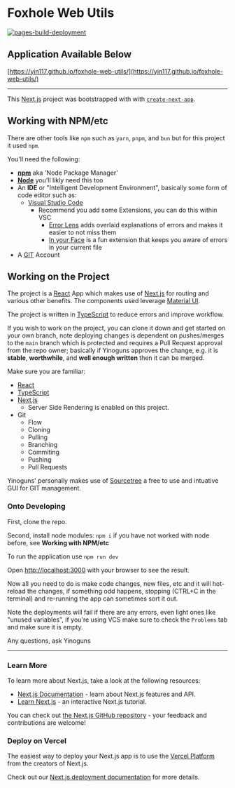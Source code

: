 # Foxhole Web Utils
[![pages-build-deployment](https://github.com/Yin117/foxhole-web-utils/actions/workflows/pages/pages-build-deployment/badge.svg?branch=main)](https://github.com/Yin117/foxhole-web-utils/actions/workflows/pages/pages-build-deployment)

## Application Available Below
[https://yin117.github.io/foxhole-web-utils/](https://yin117.github.io/foxhole-web-utils/)

---

This [Next.js](https://nextjs.org) project was bootstrapped with with [`create-next-app`](https://nextjs.org/docs/app/api-reference/cli/create-next-app).

## Working with NPM/etc

There are other tools like `npm` such as `yarn`, `pnpm`, and `bun` but for this project it used `npm`.

You'll need the following:
- [**npm**](https://docs.npmjs.com/downloading-and-installing-node-js-and-npm) aka 'Node Package Manager'
- [**Node**](https://nodejs.org/en/download) you'll likly need this too
- An **IDE** or "Intelligent Development Environment", basically some form of code editor such as:
  - [Visual Studio Code](https://code.visualstudio.com/)
    - Recommend you add some Extensions, you can do this within VSC
      - [Error Lens](https://marketplace.visualstudio.com/items?itemName=usernamehw.errorlens) adds overlaid explanations of errors and makes it easier to not miss them
      - [In your Face](https://marketplace.visualstudio.com/items?itemName=TTOOWA.in-your-face-incredible) is a fun extension that keeps you aware of errors in your current file
- A [GIT](https://github.com/) Account

## Working on the Project
The project is a [React](https://react.dev/) App which makes use of [Next.js](https://nextjs.org/learn) for routing and various other benefits.
The components used leverage [Material UI](https://mui.com/material-ui/getting-started/).

The project is written in [TypeScript](https://www.typescriptlang.org/docs/handbook/2/basic-types.html#explicit-types) to reduce errors and improve workflow.

If you wish to work on the project, you can clone it down and get started on your own branch, note deploying changes is dependent on pushes/merges to the `main` branch which is protected and requires a Pull Request approval from the repo owner; basically if Yinoguns approves the change, e.g. it is **stable**, **worthwhile**, and **well enough written** then it can be merged.

Make sure you are familiar:
- [React](https://react.dev/)
- [TypeScript](https://www.typescriptlang.org/docs/handbook/2/basic-types.html#explicit-types)
- [Next.js](https://nextjs.org/learn)
  - Server Side Rendering is enabled on this project.
- Git
  - Flow
  - Cloning
  - Pulling
  - Branching
  - Commiting
  - Pushing
  - Pull Requests

Yinoguns' personally makes use of [Sourcetree](https://www.sourcetreeapp.com/) a free to use and intuative GUI for GIT management.

### Onto Developing

First, clone the repo.

Second, install node modules: `npm i` if you have not worked with node before, see **Working with NPM/etc**

To run the application use `npm run dev`

Open [http://localhost:3000](http://localhost:3000) with your browser to see the result.

Now all you need to do is make code changes, new files, etc and it will hot-reload the changes, if something odd happens, stopping (CTRL+C in the terminal) and re-running the app can sometimes sort it out.

Note the deployments will fail if there are any errors, even light ones like "unused variables", if you're using VCS make sure to check the `Problems` tab and make sure it is empty.

Any questions, ask Yinoguns



---

### Learn More

To learn more about Next.js, take a look at the following resources:

- [Next.js Documentation](https://nextjs.org/docs) - learn about Next.js features and API.
- [Learn Next.js](https://nextjs.org/learn) - an interactive Next.js tutorial.

You can check out [the Next.js GitHub repository](https://github.com/vercel/next.js) - your feedback and contributions are welcome!

### Deploy on Vercel

The easiest way to deploy your Next.js app is to use the [Vercel Platform](https://vercel.com/new?utm_medium=default-template&filter=next.js&utm_source=create-next-app&utm_campaign=create-next-app-readme) from the creators of Next.js.

Check out our [Next.js deployment documentation](https://nextjs.org/docs/app/building-your-application/deploying) for more details.

